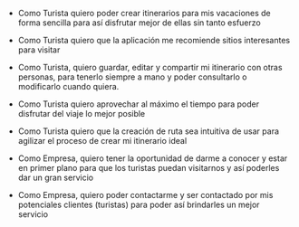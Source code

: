 - Como Turista quiero poder crear itinerarios para mis vacaciones de forma sencilla para así disfrutar mejor de ellas sin tanto esfuerzo
- Como Turista quiero que la aplicación me recomiende sitios interesantes para visitar
- Como Turista, quiero guardar, editar y compartir mi itinerario con otras personas, para tenerlo siempre a mano y poder consultarlo o modificarlo cuando quiera.
- Como Turista quiero aprovechar al máximo el tiempo para poder disfrutar del viaje lo mejor posible
- Como Turista quiero que la creación de ruta sea intuitiva de usar para agilizar el proceso de crear mi itinerario ideal

- Como Empresa, quiero tener la oportunidad de darme a conocer y estar en primer plano para que los turistas puedan visitarnos y así poderles dar un gran servicio
- Como Empresa, quiero poder contactarme y ser contactado por mis potenciales clientes (turistas) para poder así brindarles un mejor servicio